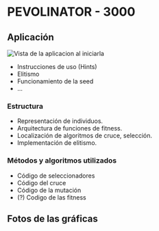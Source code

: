 PEVOLINATOR - 3000
===============

Aplicación
---------

![Vista de la aplicacion al iniciarla](./graphics_captures/App_explanation)
- Instrucciones de uso (Hints)
- Elitismo
- Funcionamiento de la seed
- ...

### Estructura

- Representación de individuos.
- Arquitectura de funciones de fitness.
- Localización de algoritmos de cruce, selección.
- Implementación de elitismo.

### Métodos y algoritmos utilizados

- Código de seleccionadores
- Código del cruce
- Código de la mutación
- (?) Codigo de las fitness

## Fotos de las gráficas
